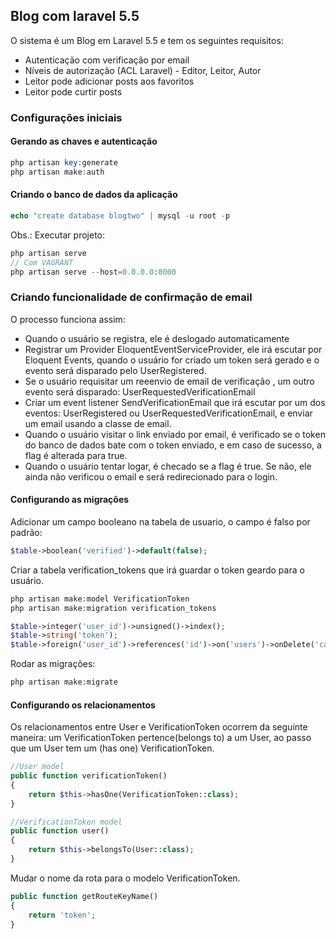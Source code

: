 ## Blog com laravel 5.5

O sistema é um Blog em Laravel 5.5 e tem os seguintes requisitos:

* Autenticação com verificação por email
* Níveis de autorização (ACL Laravel) - Editor, Leitor, Autor
* Leitor pode adicionar posts aos favoritos
* Leitor pode curtir posts

### Configurações iniciais

#### Gerando as chaves e autenticação

```php
php artisan key:generate
php artisan make:auth
```

#### Criando o banco de dados da aplicação

```php
echo "create database blogtwo" | mysql -u root -p
```

Obs.: Executar projeto:

```php
php artisan serve
// Com VAGRANT
php artisan serve --host=0.0.0.0:8000
```

### Criando funcionalidade de confirmação de email

O processo funciona assim:

* Quando o usuário se registra, ele é deslogado automaticamente
* Registrar um Provider EloquentEventServiceProvider, ele irá escutar por Eloquent Events, quando o usuário for criado um token será gerado e o evento será disparado pelo UserRegistered.
* Se o usuário requisitar um reeenvio de email de verificação , um outro evento será disparado: UserRequestedVerificationEmail
* Criar um event listener SendVerificationEmail que irá escutar por um dos eventos: UserRegistered ou UserRequestedVerificationEmail, e enviar um email usando a classe de email.
* Quando o usuário visitar o link enviado por email, é verificado se o token do banco de dados bate com o token enviado, e em caso de sucesso, a flag é alterada para true.
* Quando o usuário tentar logar, é checado se a flag é true. Se não, ele ainda não verificou o email e será redirecionado para o login.

#### Configurando as migrações

Adicionar um campo booleano na tabela de usuario, o campo é falso por padrão:

```php
$table->boolean('verified')->default(false);
```

Criar a tabela verification_tokens que irá guardar o token geardo para o usuário.

```php
php artisan make:model VerificationToken
php artisan make:migration verification_tokens
```

```php
$table->integer('user_id')->unsigned()->index(); 
$table->string('token');
$table->foreign('user_id')->references('id')->on('users')->onDelete('cascade');
```

Rodar as migrações:

```php
php artisan make:migrate
```

#### Configurando os relacionamentos

Os relacionamentos entre User e VerificationToken ocorrem da seguinte maneira: um VerificationToken pertence(belongs to) a um User, ao passo que um User tem um (has one) VerificationToken.

```php
//User model
public function verificationToken()
{
    return $this->hasOne(VerificationToken::class);
}
```

```php
//VerificationToken model
public function user()
{
	return $this->belongsTo(User::class);
}
```

Mudar o nome da rota para o modelo VerificationToken.

```php
public function getRouteKeyName()
{
	return 'token';
}
```